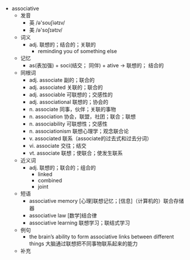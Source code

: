 - associative
  - 发音
    - 英 /ə'souʃiətɪv/
    - 美 /ə'soʃɪətɪv/
  - 词义
    - adj. 联想的；结合的；关联的
      - reminding you of something else
  - 记忆
    - as(表加强) + soci(结交； 同伴) + ative → 联想的； 结合的
  - 同根词
    - adj. associate 副的；联合的
    - adj. associated 关联的；联合的
    - adj. associable 可联想的；交感性的
    - adj. associational 联想的；协会的
    - n. associate 同事，伙伴；关联的事物
    - n. association 协会，联盟，社团；联合；联想
    - n. associability 可联想性；交感性
    - n. associationism 联想心理学；观念联合论
    - v. associated 联系（associate的过去式和过去分词）
    - vi. associate 交往；结交
    - vt. associate 联想；使联合；使发生联系
  - 近义词
    - adj. 联想的；联合的；组合的
      - linked
      - combined
      - joint
  - 短语
    - associative memory [心理]联想记忆；[信息]（计算机的）联合存储器
    - associative law [数学]结合律
    - associative learning 联想学习；联结式学习
  - 例句
    - the brain’s ability to form associative links between different things 大脑通过联想把不同事物联系起来的能力
  - 补充